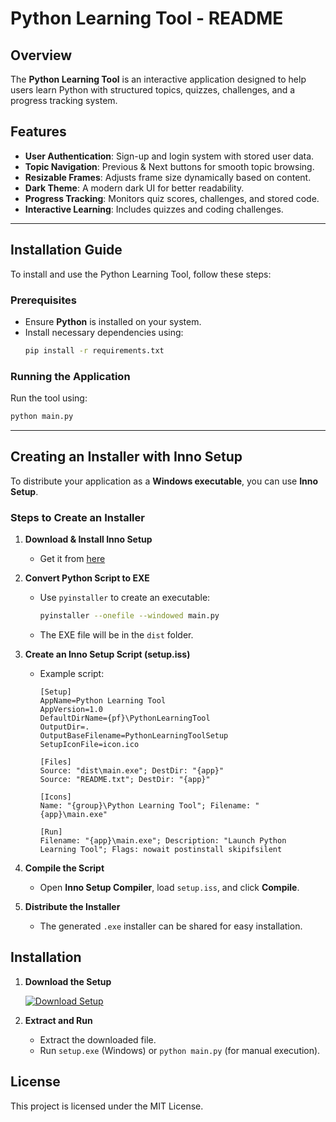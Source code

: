 # Python Learning Tool - README

## Overview
The **Python Learning Tool** is an interactive application designed to help users learn Python with structured topics, quizzes, challenges, and a progress tracking system.

## Features
- **User Authentication**: Sign-up and login system with stored user data.
- **Topic Navigation**: Previous & Next buttons for smooth topic browsing.
- **Resizable Frames**: Adjusts frame size dynamically based on content.
- **Dark Theme**: A modern dark UI for better readability.
- **Progress Tracking**: Monitors quiz scores, challenges, and stored code.
- **Interactive Learning**: Includes quizzes and coding challenges.

---

## Installation Guide
To install and use the Python Learning Tool, follow these steps:

### **Prerequisites**
- Ensure **Python** is installed on your system.
- Install necessary dependencies using:
  ```sh
  pip install -r requirements.txt
  ```

### **Running the Application**
Run the tool using:
```sh
python main.py
```

---

## Creating an Installer with Inno Setup
To distribute your application as a **Windows executable**, you can use **Inno Setup**.

### **Steps to Create an Installer**
1. **Download & Install Inno Setup**
   - Get it from [here](https://jrsoftware.org/isinfo.php)
   
2. **Convert Python Script to EXE**
   - Use `pyinstaller` to create an executable:
     ```sh
     pyinstaller --onefile --windowed main.py
     ```
   - The EXE file will be in the `dist` folder.

3. **Create an Inno Setup Script (setup.iss)**
   - Example script:
     ```iss
     [Setup]
     AppName=Python Learning Tool
     AppVersion=1.0
     DefaultDirName={pf}\PythonLearningTool
     OutputDir=.
     OutputBaseFilename=PythonLearningToolSetup
     SetupIconFile=icon.ico

     [Files]
     Source: "dist\main.exe"; DestDir: "{app}"
     Source: "README.txt"; DestDir: "{app}"

     [Icons]
     Name: "{group}\Python Learning Tool"; Filename: "{app}\main.exe"

     [Run]
     Filename: "{app}\main.exe"; Description: "Launch Python Learning Tool"; Flags: nowait postinstall skipifsilent
     ```

4. **Compile the Script**
   - Open **Inno Setup Compiler**, load `setup.iss`, and click **Compile**.

5. **Distribute the Installer**
   - The generated `.exe` installer can be shared for easy installation.
## Installation

1. **Download the Setup**

   [![Download Setup](https://img.shields.io/badge/Download-Setup-green?style=for-the-badge)](<https://drive.google.com/file/d/1U9rmND9KIuibKjxQyjkQEVICRbPngZsL/view?usp=sharing>)

2. **Extract and Run**
   - Extract the downloaded file.
   - Run `setup.exe` (Windows) or `python main.py` (for manual execution).

## License
This project is licensed under the MIT License.



